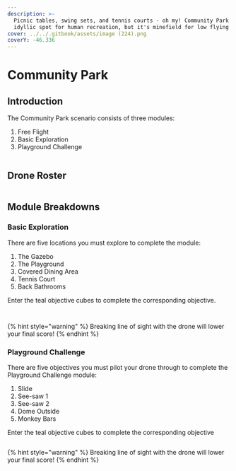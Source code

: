 ```yaml
---
description: >-
  Picnic tables, swing sets, and tennis courts - oh my! Community Park is an
  idyllic spot for human recreation, but it's minefield for low flying drones.
cover: ../../.gitbook/assets/image (224).png
coverY: -46.336
---
```


# Community Park

## Introduction

The Community Park scenario consists of three modules:

1. Free Flight
2. Basic Exploration
3. Playground Challenge

<figure><img src="../../.gitbook/assets/image (253).png" alt=""><figcaption></figcaption></figure>

## Drone Roster

<figure><img src="../../.gitbook/assets/image (80).png" alt=""><figcaption></figcaption></figure>

## Module Breakdowns

### Basic Exploration

There are five locations you must explore to complete the module:

1. The Gazebo
2. The Playground
3. Covered Dining Area
4. Tennis Court
5. Back Bathrooms

Enter the teal objective cubes to complete the corresponding objective.

<figure><img src="../../.gitbook/assets/image (247).png" alt=""><figcaption></figcaption></figure>

<figure><img src="../../.gitbook/assets/image (248).png" alt=""><figcaption></figcaption></figure>

{% hint style="warning" %}
Breaking line of sight with the drone will lower your final score!
{% endhint %}

### Playground Challenge

There are five objectives you must pilot your drone through to complete the Playground Challenge module:

1. Slide
2. See-saw 1
3. See-saw 2
4. Dome Outside
5. Monkey Bars

Enter the teal objective cubes to complete the corresponding objective

<figure><img src="../../.gitbook/assets/image (250).png" alt=""><figcaption></figcaption></figure>

{% hint style="warning" %}
Breaking line of sight with the drone will lower your final score!
{% endhint %}
